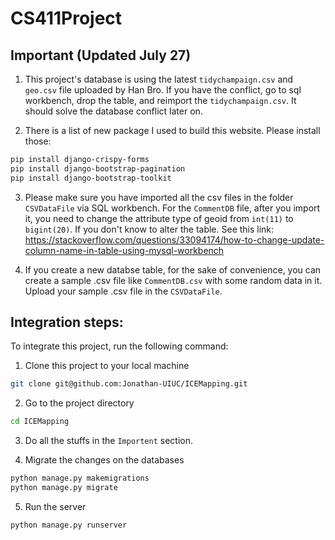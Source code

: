 # CS411Project

## Important (Updated July 27)
1. This project's database is using the latest ```tidychampaign.csv``` and ```geo.csv``` file uploaded by Han Bro.
If you have the conflict, go to sql workbench, drop the table, and reimport the ```tidychampaign.csv```. It should solve the database conflict later on.

2. There is a list of new package I used to build this website. Please install those:

``` bash
pip install django-crispy-forms
pip install django-bootstrap-pagination
pip install django-bootstrap-toolkit
```

3. Please make sure you have imported all the csv files in the folder ```CSVDataFile``` via SQL workbench. For the ```CommentDB``` file, after you import it, you need to change the attribute type of geoid from ```int(11)``` to ```bigint(20)```. If you don't know to alter the table. See this link: https://stackoverflow.com/questions/33094174/how-to-change-update-column-name-in-table-using-mysql-workbench

4. If you create a new databse table, for the sake of convenience, you can create a sample .csv file like ```CommentDB.csv``` with some random data in it. Upload your sample .csv file in the ```CSVDataFile```.

## Integration steps:
To integrate this project, run the following command:

1. Clone this project to your local machine

```bash 
git clone git@github.com:Jonathan-UIUC/ICEMapping.git
```

2. Go to the project directory

```bash 
cd ICEMapping
```

3. Do all the stuffs in the ```Importent``` section.

4. Migrate the changes on the databases

```bash 
python manage.py makemigrations
python manage.py migrate
```

5. Run the server

```bash 
python manage.py runserver
```